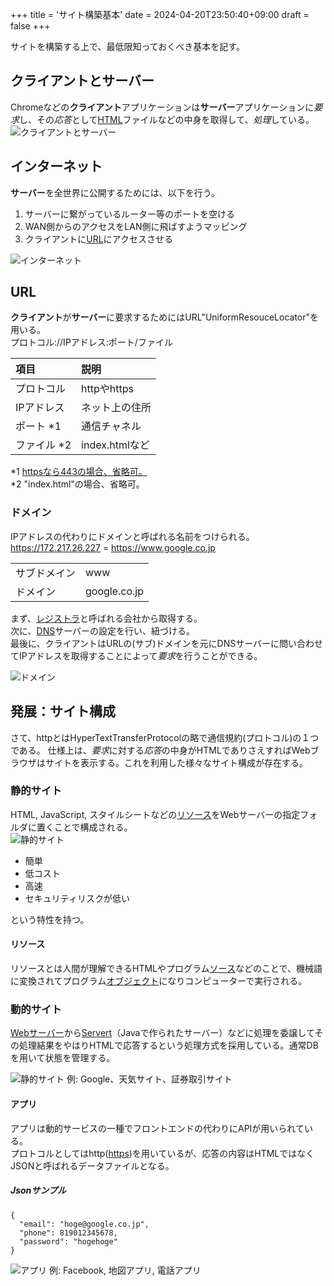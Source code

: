 +++
title = 'サイト構築基本'
date = 2024-04-20T23:50:40+09:00
draft = false
+++

サイトを構築する上で、最低限知っておくべき基本を記す。

## クライアントとサーバー
Chromeなどの**クライアント**アプリケーションは**サーバー**アプリケーションに*要求*し、その*応答*として[HTML](../markup/#html)ファイルなどの中身を取得して、*処理*している。
![クライアントとサーバー](/images/web-basic/client-server.png)  

## インターネット
**サーバー**を全世界に公開するためには、以下を行う。
1. サーバーに繋がっているルーター等のポートを空ける
1. WAN側からのアクセスをLAN側に飛ばすようマッピング
1. クライアントに[URL](#url)にアクセスさせる  

![インターネット](/images/web-basic/internet.png)

## URL
**クライアント**が**サーバー**に要求するためにはURL"UniformResouceLocator"を用いる。  
プロトコル://IPアドレス:ポート/ファイル  

|項目|説明|
|:---|:---|
|プロトコル|httpやhttps|
|IPアドレス|ネット上の住所|
|ポート *1|通信チャネル|
|ファイル *2|index.htmlなど|

*1 [httpsなら443の場合、省略可。](https://ja.wikipedia.org/wiki/TCP%E3%82%84UDP%E3%81%AB%E3%81%8A%E3%81%91%E3%82%8B%E3%83%9D%E3%83%BC%E3%83%88%E7%95%AA%E5%8F%B7%E3%81%AE%E4%B8%80%E8%A6%A7)  
*2 "index.html"の場合、省略可。

### ドメイン
IPアドレスの代わりにドメインと呼ばれる名前をつけられる。
https://172.217.26.227 = https://www.google.co.jp

|||
|:---|:---|
|サブドメイン|www|
|ドメイン|google.co.jp|

まず、[レジストラ](https://ja.wikipedia.org/wiki/%E3%83%AC%E3%82%B8%E3%82%B9%E3%83%88%E3%83%A9)と呼ばれる会社から取得する。  
次に、[DNS](https://ja.wikipedia.org/wiki/Domain_Name_System)サーバーの設定を行い、紐づける。  
最後に、クライアントはURLの(サブ)ドメインを元にDNSサーバーに問い合わせてIPアドレスを取得することによって*要求*を行うことができる。

![ドメイン](/images/web-basic/domain.png)


## 発展：サイト構成
さて、httpとはHyperTextTransferProtocolの略で通信規約(プロトコル)の１つである。
仕様上は、*要求*に対する*応答*の中身がHTMLでありさえすればWebブラウザはサイトを表示する。これを利用した様々なサイト構成が存在する。

### 静的サイト
HTML, JavaScript, スタイルシートなどの[リソース](#リソース)をWebサーバーの指定フォルダに置くことで構成される。  
![静的サイト](/images/web-basic/static-site.png)
- 簡単
- 低コスト
- 高速
- セキュリティリスクが低い   

という特性を持つ。

#### リソース
リソースとは人間が理解できるHTMLやプログラム[ソース](https://ja.wikipedia.org/wiki/%E3%82%BD%E3%83%BC%E3%82%B9%E3%82%B3%E3%83%BC%E3%83%89)などのことで、機械語に変換されてプログラム[オブジェクト](https://ja.wikipedia.org/wiki/%E3%82%AA%E3%83%96%E3%82%B8%E3%82%A7%E3%82%AF%E3%83%88%E3%83%95%E3%82%A1%E3%82%A4%E3%83%AB)になりコンピューターで実行される。

### 動的サイト
[Webサーバー](https://ja.wikipedia.org/wiki/Web%E3%82%B5%E3%83%BC%E3%83%90)から[Servert](https://ja.wikipedia.org/wiki/Java_Servlet)（Javaで作られたサーバー）などに処理を委譲してその処理結果をやはりHTMLで応答するという処理方式を採用している。通常DBを用いて状態を管理する。  

![静的サイト](/images/web-basic/dynamic-site.png)
例: Google、天気サイト、証券取引サイト

#### アプリ
アプリは動的サービスの一種でフロントエンドの代わりにAPIが用いられている。  
プロトコルとしてはhttp([https](https://ja.wikipedia.org/wiki/HTTPS))を用いているが、応答の内容はHTMLではなくJSONと呼ばれるデータファイルとなる。
##### Jsonサンプル
```
{
  "email": "hoge@google.co.jp",
  "phone": 819012345678,
  "password": "hogehoge"
}
```
![アプリ](/images/web-basic/app.png)
例: Facebook, 地図アプリ, 電話アプリ
